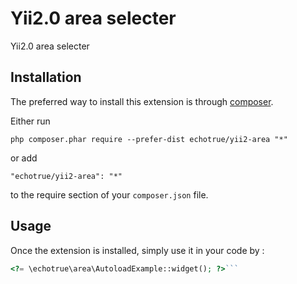Yii2.0 area selecter
====================
Yii2.0 area selecter

Installation
------------

The preferred way to install this extension is through [composer](http://getcomposer.org/download/).

Either run

```
php composer.phar require --prefer-dist echotrue/yii2-area "*"
```

or add

```
"echotrue/yii2-area": "*"
```

to the require section of your `composer.json` file.


Usage
-----

Once the extension is installed, simply use it in your code by  :

```php
<?= \echotrue\area\AutoloadExample::widget(); ?>```